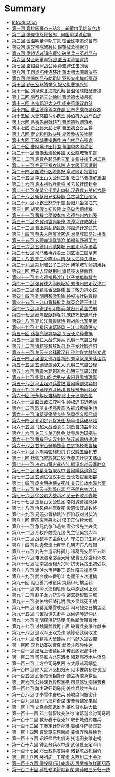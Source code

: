# Summary

* [Introduction](README.md)
* [第一回 宴桃园豪杰三结义　斩黄巾英雄首立功](di_yi_hui_yan_tao_yuan_hao_jie_san_jie_yi_zhan_huang_jin_ying_xiong_shou_li_gong.md)
* [第二回 张翼德怒鞭督邮　何国舅谋诛宦竖](di_er_hui_zhang_yi_de_nu_bian_du_you_he_guo_jiu_mou_zhu_huan_shu.md)
* [第三回 议温明董卓叱丁原 馈金珠李肃说吕布](di_san_hui_yi_wen_ming_dong_zhuo_chi_ding_yuan_kui_jin_zhu_li_su_shuo_lv_bu.md)
* [第四回 废汉帝陈留践位 谋董贼孟德献刀](di_si_hui_fei_han_di_chen_liu_jian_wei_mou_dong_zei_meng_de_xian_dao.md)
* [第五回 发矫诏诸镇应曹公 破关兵三英战吕布](di_wu_hui_fa_jiao_zhao_zhu_zhen_ying_cao_gong_po_guan_bing_san_ying_zhan_lv_bu.md)
* [第六回 焚金阙董卓行凶 匿玉玺孙坚背约](di_liu_hui_fen_jin_que_dong_zhuo_xing_xiong_ni_yu_xi_sun_jian_bei_yue.md)
* [第七回 袁绍磐河战公孙 孙坚跨江击刘表](di_qi_hui_yuan_shao_pan_he_zhan_gong_sun_sun_jian_kua_jiang_ji_liu_biao.md)
* [第八回 王司徒巧使连环计 董太师大闹凤仪亭](di_ba_hui_wang_si_tu_qiao_shi_lian_huan_ji_dong_tai_shi_da_nao_feng_yi_ting.md)
* [第九回 除暴凶吕布助司徒 犯长安李傕听贾诩](di_jiu_hui_chu_bao_xiong_lv_bu_zhu_si_tu_fan_chang_an_li_jue_ting_jia_xu.md)
* [第十回 勤王室马腾举义 报父仇曹操兴师](di_shi_hui_qin_wang_shi_ma_teng_ju_yi_bao_fu_chou_cao_cao_xing_shi.md)
* [第十一回 刘皇叔北海救孔融 吕温侯濮阳破曹操](di_shi_yi_hui_liu_huang_shu_bei_hai_jiu_kong_rong_lv_wen_hou_pu_yang_po_cao_cao.md)
* [第十二回 陶恭祖三让徐州 曹孟德大战吕布](di_shi_er_hui_tao_gong_zu_san_rang_xu_zhou_cao_meng_de_da_zhan_lv_bu.md)
* [第十三回 李傕郭汜大交兵 杨奉董承双救驾](di_shi_san_hui_li_jue_guo_si_da_jiao_bing_yang_feng_dong_cheng_shuang_jiu_jia.md)
* [第十四回 曹孟德移驾幸许都 吕奉先乘夜袭徐郡](di_shi_si_hui_cao_meng_de_yi_jia_xing_xu_du_lv_feng_xian_cheng_ye_xi_xu_jun.md)
* [第十五回 太史慈酣斗小霸王 孙伯符大战严白虎](di_shi_wu_hui_tai_shi_ci_han_dou_xiao_ba_wang_sun_bo_fu_da_zhan_yan_bai_hu.md)
* [第十六回 吕奉先射戟辕门 曹孟德败师淯水](di_shi_liu_hui_lv_feng_xian_she_ji_yuan_men_cao_meng_de_bai_shi_yu_shui.md)
* [第十七回 袁公路大起七军 曹孟德会合三将](di_shi_qi_hui_yuan_gong_lu_da_qi_qi_jun_cao_meng_de_hui_he_san_jiang.md)
* [第十八回 贾文和料敌决胜 夏侯敦拔矢啖睛](di_shi_ba_hui_jia_wen_he_liao_di_jue_sheng_xia_hou_dun_ba_shi_dan_jing.md)
* [第十九回 下邳城曹操鏖兵 白门楼吕布殒命](di_shi_jiu_hui_xia_pei_cheng_cao_cao_ao_bing_bai_men_lou_lv_bu_yun_ming.md)
* [第二十回 曹阿瞒许田打围 董国舅内阁受诏](di_er_shi_hui_cao_a_man_xu_tian_da_wei_dong_guo_jiu_nei_ge_shou_zhao.md)
* [第二十一回 曹操煮酒论英雄 关公赚城斩车胄](di_er_shi_yi_hui_cao_cao_zhu_jiu_lun_ying_xiong_guan_gong_zhuan_cheng_zhan_che_zhou.md)
* [第二十二回 袁曹各起马步三军 关张共擒王刘二将](di_er_shi_er_hui_yuan_cao_ge_qi_ma_bu_san_jun_guan_zhang_gong_qin_wang_liu_er_jiang.md)
* [第二十三回 祢正平裸衣骂贼 吉太医下毒遭刑](di_er_shi_san_hui_mi_zheng_ping_luo_yi_ma_zei_ji_tai_yi_xia_du_zao_xing.md)
* [第二十四回 国贼行凶杀贵妃 皇叔败走投袁绍](di_er_shi_si_hui_guo_zei_xing_xiong_sha_gui_fei_huang_shu_bai_zou_tou_yuan_shao.md)
* [第二十五回  屯土山关公约三事 救白马曹操解重围](di_er_shi_wu_hui_tun_tu_shan_guan_gong_yue_san_shi_jiu_bai_ma_cao_cao_jie_zhong_wei.md)
* [第二十六回 袁本初败兵折将 关云长挂印封金](di_er_shi_liu_hui_yuan_ben_chu_bai_bing_zhe_jiang_guan_yun_chang_gua_yin_feng_jin.md)
* [第二十七回 美髯公千里走单骑 汉寿侯五关斩六将](di_er_shi_qi_hui_mei_ran_gong_qian_li_zou_dan_qi_han_shou_hou_wu_guan_zhan_liu_jiang.md)
* [第二十八回 斩蔡阳兄弟释疑 会古城主臣聚义](di_er_shi_ba_hui_zhan_cai_yang_xiong_di_shi_yi_hui_gu_cheng_zhu_chen_ju_yi.md)
* [第二十九回 小霸王怒斩于吉 碧眼儿坐领江东](di_er_shi_jiu_hui_xiao_ba_wang_nu_zhan_yu_ji_bi_yan_er_zuo_ling_jiang_dong.md)
* [第三十回 战官渡本初败绩 劫乌巢孟德烧粮](di_san_shi_hui_zhan_guan_du_ben_chu_bai_ji_jie_wu_chao_meng_de_shao_liang.md)
* [第三十一回 曹操仓亭破本初 玄德荆州依刘表](di_san_shi_yi_hui_cao_cao_cang_ting_po_ben_chu_xuan_de_jing_zhou_yi_liu_biao.md)
* [第三十二回 夺冀州袁尚争锋 决漳河许攸献计](di_san_shi_er_hui_duo_ji_zhou_yuan_shang_zheng_feng_jue_zhang_he_xu_you_xian_ji.md)
* [第三十三回 曹丕乘乱纳甄氏 郭嘉遗计定辽东](di_san_shi_san_hui_cao_pi_cheng_luan_na_zhen_shi_guo_jia_yi_ji_ding_liao_dong.md)
* [第三十四回 蔡夫人隔屏听密语 刘皇叔跃马过檀溪](di_san_shi_si_hui_cai_fu_ren_ge_ping_ting_mi_yu_liu_huang_shu_yue_ma_guo_tan_xi.md)
* [第三十五回 玄德南漳逢隐沧 单福新野遇英主](di_san_shi_wu_hui_xuan_de_nan_zhang_feng_yin_cang_dan_fu_xin_ye_yu_ying_zhu.md)
* [第三十六回 玄德用计袭樊城 元直走马荐诸葛](di_san_shi_liu_hui_xuan_de_yong_ji_xi_fan_cheng_yuan_zhi_zou_ma_jian_zhu_ge.md)
* [第三十七回 司马徽再荐名士 刘玄德三顾草庐](di_san_shi_qi_hui_si_ma_hui_zai_jian_ming_shi_liu_xuan_de_san_gu_cao_lu.md)
* [第三十八回 定三分隆中决策 战长江孙氏报仇](di_san_shi_ba_hui_ding_san_fen_long_zhong_jue_ce_zhan_chang_jiang_sun_shi_bao_chou.md)
* [第三十九回 荆州城公子三求计 博望坡军师初用兵](di_san_shi_jiu_hui_jing_zhou_cheng_gong_zi_san_qiu_ji_bo_wang_po_jun_shi_chu_yong_bing.md)
* [第四十回 蔡夫人议献荆州 诸葛亮火烧新野](di_si_shi_hui_cai_fu_ren_yi_xian_jing_zhou_zhu_ge_liang_huo_shao_xin_ye.md)
* [第四十一回 刘玄德携民渡江 赵子龙单骑救主](di_si_shi_yi_hui_liu_xuan_de_xi_min_du_jiang_zhao_zi_long_dan_qi_jiu_zhu.md)
* [第四十二回 张翼德大闹长坂桥 刘豫州败走汉津口](di_si_shi_er_hui_zhang_yi_de_da_nao_chang_ban_qiao_liu_yu_zhou_bai_zou_han_jin_kou.md)
* [第四十三回 诸葛亮舌战群儒 鲁子敬力排众议](di_si_shi_san_hui_zhu_ge_liang_she_zhan_qun_ru_lu_zi_jing_li_pai_zhong_yi.md)
* [第四十四回 孔明用智激周瑜 孙权决计破曹操](di_si_shi_si_hui_kong_ming_yong_zhi_ji_zhou_yu_sun_quan_jue_ji_po_cao_cao.md)
* [第四十五回 三江口曹操折兵 群英会蒋干中计](di_si_shi_wu_hui_san_jiang_kou_cao_cao_zhe_bing_qun_ying_hui_jiang_gan_zhong_ji.md)
* [第四十六回 用奇谋孔明借箭 献密计黄盖受刑](di_si_shi_liu_hui_yong_qi_mou_kong_ming_jie_jian_xian_mi_ji_huang_gai_shou_xing.md)
* [第四十七回 阚泽密献诈降书 庞统巧授连环计](di_si_shi_qi_hui_kan_ze_mi_xian_zha_jiang_shu_pang_tong_qiao_shou_lian_huan_ji.md)
* [第四十八回 宴长江曹操赋诗 锁战船北军用武](di_si_shi_ba_hui_yan_chang_jiang_cao_cao_fu_shi_suo_zhan_chuan_bei_jun_yong_wu.md)
* [第四十九回 七星坛诸葛祭风 三江口周瑜纵火](di_si_shi_jiu_hui_qi_xing_tan_zhu_ge_ji_feng_san_jiang_kou_zhou_yu_zong_huo.md)
* [第五十回 诸葛亮智算华容 关云长义释曹操](di_wu_shi_hui_zhu_ge_liang_zhi_suan_hua_rong_guan_yun_chang_yi_shi_cao_cao.md)
* [第五十一回 曹仁大战东吴兵 孔明一气周公瑾](di_wu_shi_yi_hui_cao_ren_da_zhan_dong_wu_bing_kong_ming_yi_qi_zhou_gong_jin.md)
* [第五十二回 诸葛亮智辞鲁肃 赵子龙计取桂阳](di_wu_shi_er_hui_zhu_ge_liang_zhi_ci_lu_su_zhao_zi_long_ji_qu_gui_yang.md)
* [第五十三回 关云长义释黄汉升 孙仲谋大战张文远](di_wu_shi_san_hui_guan_yun_chang_yi_shi_huang_han_sheng_sun_zhong_mou_da_zhan_zhang_wen_yuan.md)
* [第五十四回 吴国太佛寺看新郎 刘皇叔洞房续佳偶](di_wu_shi_si_hui_wu_guo_tai_fo_si_kan_xin_lang_liu_huang_shu_dong_fang_xu_jia_ou.md)
* [第五十五回 玄德智激孙夫人 孔明二气周公瑾](di_wu_shi_wu_hui_xuan_de_zhi_ji_sun_fu_ren_kong_ming_er_qi_zhou_gong_jin.md)
* [第五十六回 曹操大宴铜雀台 孔明三气周公瑾](di_wu_shi_liu_hui_cao_cao_da_yan_tong_que_tai_kong_ming_san_qi_zhou_gong_jin.md)
* [第五十七回 柴桑口卧龙吊丧 耒阳县凤雏理事](di_wu_shi_qi_hui_chai_sang_kou_wo_long_diao_sang_lei_yang_xian_feng_chu_li_shi.md)
* [第五十八回 马孟起兴兵雪恨 曹阿瞒割须弃袍](di_wu_shi_ba_hui_ma_meng_qi_xing_bing_xue_hen_cao_a_man_ge_xu_qi_pao.md)
* [第五十九回 许诸裸衣斗马超 曹操抹书问韩遂](di_wu_shi_jiu_hui_xu_zhu_luo_yi_dou_ma_chao_cao_cao_mo_shu_wen_han_sui.md)
* [第六十回 张永年反难杨修 庞士元议取西蜀](di_liu_shi_hui_zhang_yong_nian_fan_nan_yang_xiu_pang_shi_yuan_yi_qu_xi_shu.md)
* [第六十一回 赵云截江夺阿斗 孙权遗书退老瞒](di_liu_shi_yi_hui_zhao_yun_jie_jiang_duo_a_dou_sun_quan_yi_shu_tui_lao_man.md)
* [第六十二回 取涪关杨高授首 攻雒城黄魏争功](di_liu_shi_er_hui_qu_fu_guan_yang_gao_shou_shou_gong_luo_cheng_huang_wei_zheng_gong.md)
* [第六十三回 诸葛亮痛哭庞统 张翼德义释严颜](di_liu_shi_san_hui_zhu_ge_liang_tong_ku_pang_tong_zhang_yi_de_yi_shi_yan_yan.md)
* [第六十四回 孔明定计捉张任 杨阜借兵破马超](di_liu_shi_si_hui_kong_ming_ding_ji_zhuo_zhang_ren_yang_fu_jie_bing_po_ma_chao.md)
* [第六十五回 马超大战葭萌关 刘备自领益州牧](di_liu_shi_wu_hui_ma_chao_da_zhan_jia_meng_guan_liu_bei_zi_ling_yi_zhou_mu.md)
* [第六十六回 关云长单刀赴会 伏皇后为国捐生](di_liu_shi_liu_hui_guan_yun_chang_dan_dao_fu_hui_fu_huang_hou_wei_guo_juan_sheng.md)
* [第六十七回 曹操平定汉中地 张辽威震逍遥津](di_liu_shi_qi_hui_cao_cao_ping_ding_han_zhong_di_zhang_liao_wei_zhen_xiao_yao_jin.md)
* [第六十八回 甘宁百骑劫魏营 左慈掷杯戏曹操](di_liu_shi_ba_hui_gan_ning_bai_qi_jie_wei_ying_zuo_ci_zhi_bei_xi_cao_cao.md)
* [第六十九回 卜周易管辂知机 讨汉贼五臣死节](di_liu_shi_jiu_hui_bu_zhou_yi_guan_lu_zhi_ji_tao_han_zei_wu_chen_si_jie.md)
* [第七十回 猛张飞智取瓦口隘 老黄忠计夺天荡山](di_qi_shi_hui_meng_zhang_fei_zhi_qu_wa_kou_ai_lao_huang_zhong_ji_duo_tian_dang_shan.md)
* [第七十一回 占对山黄忠逸待劳 据汉水赵云寡胜众](di_qi_shi_yi_hui_zhan_dui_shan_huang_zhong_yi_dai_lao_ju_han_shui_zhao_yun_gua_sheng_zhong.md)
* [第七十二回 诸葛亮智取汉中 曹阿瞒兵退斜谷](di_qi_shi_er_hui_zhu_ge_liang_zhi_qu_han_zhong_cao_a_man_bing_tui_xie_gu.md)
* [第七十三回 玄德进位汉中王 云长攻拔襄阳郡](di_qi_shi_san_hui_xuan_de_jin_wei_han_zhong_wang_yun_chang_gong_ba_xiang_yang_jun.md)
* [第七十四回 庞令明抬榇决死战 关云长放水淹七军](di_qi_shi_si_hui_pang_ling_ming_tai_chen_jue_si_zhan_guan_yun_chang_fang_shui_yan_qi_jun.md)
* [第七十五回 关云长刮骨疗毒 吕子明白衣渡江](di_qi_shi_wu_hui_guan_yun_chang_gua_gu_liao_du_lv_zi_ming_bai_yi_du_jiang.md)
* [第七十六回 徐公明大战沔水 关云长败走麦城](di_qi_shi_liu_hui_xu_gong_ming_da_zhan_mian_shui_guan_yun_chang_bai_zou_mai_cheng.md)
* 第七十七回 玉泉山关公显圣 洛阳城曹操感神
* 第七十八回 治风疾神医身死 传遗命奸雄数终
* 第七十九回 兄逼弟曹植赋诗 侄陷叔刘封伏法
* 第八十回 曹丕废帝篡炎刘 汉王正位续大统
* 第八十一回 急兄仇张飞遇害 雪弟恨先主兴兵
* 第八十二回 孙权降魏受九锡 先主征吴赏六军
* 第八十三回 战猇亭先主得仇人 守江口书生拜大将
* 第八十四回 陆逊营烧七百里 孔明巧布八阵图
* 第八十五回 刘先主遗诏托孤儿 诸葛亮安居平五路
* 第八十六回 难张温秦宓逞天辩 破曹丕徐盛用火攻
* 第八十七回 征南寇丞相大兴师 抗天兵蛮王初受执
* 第八十八回 渡泸水再缚番王 识诈降三擒孟获
* 第八十九回 武乡侯四番用计 南蛮王五次遭擒
* 第九十回 驱巨善六破蛮兵 烧藤甲七擒孟获
* 第九十一回 祭泸水汉相班师 伐中原武侯上表
* 第九十二回 赵子龙力斩五将 诸葛亮智取三城
* 第九十三回 姜伯约归降孔明 武乡侯骂死王朝
* 第九十四回 诸葛亮乘雪破羌兵 司马懿克日擒孟达
* 第九十五回 马谡拒谏失街亭 武侯弹琴退仲达
* 第九十六回 孔明挥泪斩马谡 周鲂断发赚曹休
* 第九十七回 讨魏国武侯再上表 破曹兵姜维诈献书
* 第九十八回 追汉军王双受诛 袭陈仓武侯取胜
* 第九十九回 诸葛亮大破魏兵 司马懿入寇西蜀
* 第一百回 汉兵劫寨破曹真 武侯斗阵辱仲达
* 第一百一回 出陇上诸葛妆神 奔剑阁张郃中计
* 第一百二回 司马懿占北原渭桥 诸葛亮造木牛流马
* 第一百三回 上方谷司马受困 五丈原诸葛禳星
* 第一百四回 陨大星汉丞相归天 见木像魏都督丧胆
* 第一百五回 武侯预伏锦囊计 魏主拆取承露盘
* [第一百六回 公孙渊兵败死襄平 司马懿诈病赚曹爽](di_yi_bai_liu_hui_gong_sun_yuan_bing_bai_si_xiang_ping_si_ma_yi_zha_bing_zhuan_cao_shuang.md)
* 第一百七回 魏主政归司马氏 姜维兵败牛头山
* 第一百八回 丁奉雪中奋短兵 孙峻席间施密计
* 第一百九回 困司马汉将奇谋 废曹芳魏家果报
* 第一百十回 文鸯单骑退雄兵 姜维背水破大敌
* 第一百十一回 邓士载智败姜伯约 诸葛诞义讨司马昭
* 第一百十二回 救寿春于诠死节 取长城伯约鏖兵
* 第一百十三回 丁奉定计斩孙綝 姜维斗阵破邓艾
* 第一百十四回 曹髦驱车死南阙 姜维弃粮胜魏兵
* 第一百十五回 诏班师后主信谗 托屯田姜维避祸
* 第一百十六回 钟会分兵汉中道 武侯显圣定军山
* 第一百十七回 邓士载偷度阴平 诸葛瞻战死绵竹
* [第一百十八回 哭祖庙一王死孝 入西川二士争功](di_yi_bai_shi_ba_hui_ku_zu_miao_yi_wang_si_xiao_ru_xi_chuan_er_shi_zheng_gong.md)
* [第一百十九回 假投降巧计成虚话 再受禅依样画葫芦](di_yi_bai_shi_jiu_hui_jia_tou_jiang_qiao_ji_cheng_xu_hua_zai_shou_shan_yi_yang_hua_hu_lu.md)
* [第一百二十回 荐杜预老将献新谋 降孙皓三分归一统](di_yi_bai_er_shi_hui_jian_du_yu_lao_jiang_xian_xin_mou_jiang_sun_hao_san_fen_gui_yi_tong.md)

